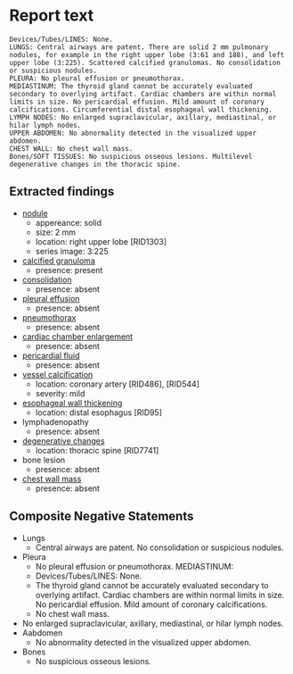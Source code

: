 # Report text

```text
Devices/Tubes/LINES: None.
LUNGS: Central airways are patent. There are solid 2 mm pulmonary nodules, for example in the right upper lobe (3:61 and 188), and left upper lobe (3:225). Scattered calcified granulomas. No consolidation or suspicious nodules.
PLEURA: No pleural effusion or pneumothorax.
MEDIASTINUM: The thyroid gland cannot be accurately evaluated secondary to overlying artifact. Cardiac chambers are within normal limits in size. No pericardial effusion. Mild amount of coronary calcifications. Circumferential distal esophageal wall thickening.
LYMPH NODES: No enlarged supraclavicular, axillary, mediastinal, or hilar lymph nodes.
UPPER ABDOMEN: No abnormality detected in the visualized upper abdomen.
CHEST WALL: No chest wall mass.
Bones/SOFT TISSUES: No suspicious osseous lesions. Multilevel degenerative changes in the thoracic spine.
```

## Extracted findings

- [nodule](../../definitions/hood/pulmonary-nodule.json)
  - appereance: solid
  - size: 2 mm
  - location: right upper lobe \[RID1303\]
  - series image: 3:225
- [calcified granuloma](../../definitions/nuance/calcified_pulmonary_granuloma.json)
  - presence: present
- [consolidation](../../definitions/smartreporting/consolidation.txt)
  - presence: absent
- [pleural effusion](../../definitions/hood/pleural-effusion.json)
  - presence: absent
- [pneumothorax](../../definitions/hood/pneumothorax.md)
  - presence: absent
- [cardiac chamber enlargement](../../definitions/upmedic/Cardiomegaly.cde.md)
  - presence: absent
- [pericardial fluid](../../definitions/hood/pericardial-effusion.md)
  - presence: absent
- [vessel calcification](../../definitions/nuance/coronary_artery_calcification.json)
  - location: coronary artery \[RID486\], \[RID544\]
  - severity: mild
- [esophageal wall thickening](../../definitions/hood/esophageal-wall-thickening.json)
  - location: distal esophagus \[RID95\]
- lymphadenopathy
  - presence: absent
- [degenerative changes](../../definitions/nuance/thoracic_spine_degenerative_changes.json)
  - location: thoracic spine \[RID7741\]
- bone lesion
  - presence: absent
- [chest wall mass](../../definitions/nuance/chest_wall_mass.json)
  - presence: absent

## Composite Negative Statements

- Lungs
  - Central airways are patent. No consolidation or suspicious nodules.
- Pleura
  - No pleural effusion or pneumothorax.
MEDIASTINUM:
  - Devices/Tubes/LINES: None.
  - The thyroid gland cannot be accurately evaluated secondary to overlying artifact. Cardiac chambers are within normal limits in size. No pericardial effusion. Mild amount of coronary calcifications.
  - No chest wall mass.
- No enlarged supraclavicular, axillary, mediastinal, or hilar lymph nodes.
- Aabdomen
  - No abnormality detected in the visualized upper abdomen.
- Bones
  - No suspicious osseous lesions.
  